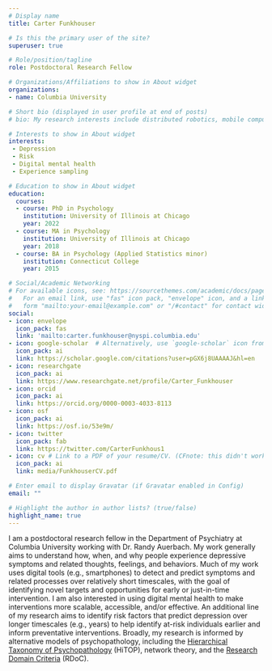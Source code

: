 ```yaml
---
# Display name
title: Carter Funkhouser

# Is this the primary user of the site?
superuser: true

# Role/position/tagline
role: Postdoctoral Research Fellow

# Organizations/Affiliations to show in About widget
organizations:
- name: Columbia University

# Short bio (displayed in user profile at end of posts)
# bio: My research interests include distributed robotics, mobile computing and programmable matter.

# Interests to show in About widget
interests:
 - Depression
 - Risk
 - Digital mental health
 - Experience sampling

# Education to show in About widget
education:
  courses:
  - course: PhD in Psychology
    institution: University of Illinois at Chicago
    year: 2022
  - course: MA in Psychology
    institution: University of Illinois at Chicago
    year: 2018
  - course: BA in Psychology (Applied Statistics minor)
    institution: Connecticut College
    year: 2015

# Social/Academic Networking
# For available icons, see: https://sourcethemes.com/academic/docs/page-builder/#icons
#   For an email link, use "fas" icon pack, "envelope" icon, and a link in the
#   form "mailto:your-email@example.com" or "/#contact" for contact widget.
social:
- icon: envelope
  icon_pack: fas
  link: 'mailto:carter.funkhouser@nyspi.columbia.edu'
- icon: google-scholar  # Alternatively, use `google-scholar` icon from `ai` icon pack
  icon_pack: ai
  link: https://scholar.google.com/citations?user=pGX6j8UAAAAJ&hl=en
- icon: researchgate
  icon_pack: ai
  link: https://www.researchgate.net/profile/Carter_Funkhouser
- icon: orcid
  icon_pack: ai
  link: https://orcid.org/0000-0003-4033-8113
- icon: osf
  icon_pack: ai
  link: https://osf.io/53e9m/
- icon: twitter
  icon_pack: fab
  link: https://twitter.com/CarterFunkhous1
- icon: cv # Link to a PDF of your resume/CV. (CFnote: this didn't work until I moved it up to immediately follow other icons)
  icon_pack: ai
  link: media/FunkhouserCV.pdf

# Enter email to display Gravatar (if Gravatar enabled in Config)
email: ""

# Highlight the author in author lists? (true/false)
highlight_name: true
---
```


I am a postdoctoral research fellow in the Department of Psychiatry at Columbia University working with Dr. Randy Auerbach. My work generally aims to understand how, when, and why people experience depressive symptoms and related thoughts, feelings, and behaviors. Much of my work uses digital tools (e.g., smartphones) to detect and predict symptoms and related processes over relatively short timescales, with the goal of identifying novel targets and opportunities for early or just-in-time intervention. I am also interested in using digital mental health to make interventions more scalable, accessible, and/or effective. An additional line of my research aims to identify risk factors that predict depression over longer timescales (e.g., years) to help identify at-risk individuals earlier and inform preventative interventions. Broadly, my research is informed by alternative models of psychopathology, including the [Hierarchical Taxonomy of Psychopathology](https://hitop.unt.edu/introduction) (HiTOP), network theory, and the [Research Domain Criteria](https://www.nimh.nih.gov/research/research-funded-by-nimh/rdoc/about-rdoc#framework-graphic) (RDoC).

